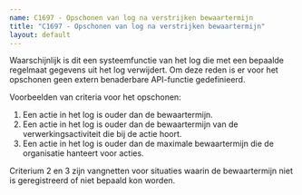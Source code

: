 ```yaml
---
name: C1697 - Opschonen van log na verstrijken bewaartermijn
title: "C1697 - Opschonen van log na verstrijken bewaartermijn"
layout: default
---
```

Waarschijnlijk is dit een systeemfunctie van het log die met een bepaalde regelmaat gegevens uit het log verwijdert. Om deze reden is er voor het opschonen geen extern benaderbare API-functie gedefinieerd.

Voorbeelden van criteria voor het opschonen:
1.	Een actie in het log is ouder dan de bewaartermijn.
2.	Een actie in het log is ouder dan de bewaartermijn van de verwerkingsactiviteit die bij de actie hoort.
3.	Een actie in het log is ouder dan de maximale bewaartermijn die de organisatie hanteert voor acties.

Criterium 2 en 3 zijn vangnetten voor situaties waarin de bewaartermijn niet is geregistreerd of niet bepaald kon worden.

